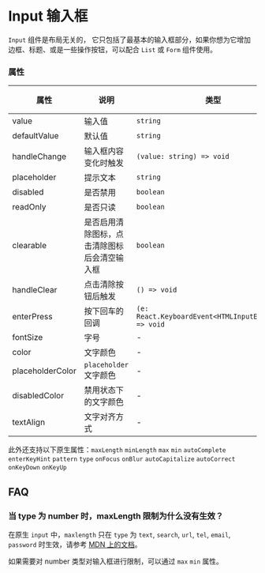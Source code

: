 # Input 输入框

`Input` 组件是布局无关的， 它只包括了最基本的输入框部分，如果你想为它增加边框、标题、或是一些操作按钮，可以配合 `List` 或 `Form` 组件使用。

<code src="./demos/index.tsx"></code>

### 属性

| 属性         | 说明                                         | 类型                                                 | 默认值  |
| ------------ | -------------------------------------------- | ---------------------------------------------------- | ------- |
| value        | 输入值                                       | `string`                                             | -       |
| defaultValue | 默认值                                       | `string`                                             | -       |
| handleChange     | 输入框内容变化时触发                         | `(value: string) => void`                            | -       |
| placeholder  | 提示文本                                     | `string`                                             | -       |
| disabled     | 是否禁用                                     | `boolean`                                            | `false` |
| readOnly     | 是否只读                                     | `boolean`                                            | `false` |
| clearable    | 是否启用清除图标，点击清除图标后会清空输入框 | `boolean`                                            | `false` |
| handleClear      | 点击清除按钮后触发                           | `() => void`                                         | -       |
| enterPress | 按下回车的回调                               | `(e: React.KeyboardEvent<HTMLInputElement>) => void` | -       |
| fontSize         | 字号              | -     | `17px`                   |
| color             | 文字颜色             | -  | `#333`  |
| placeholderColor | `placeholder` 文字颜色 | -| `#ccc` |
| disabledColor    | 禁用状态下的文字颜色   |   -   | `#999`  |
| textAlign        | 文字对齐方式          |-     | `left`                   |

此外还支持以下原生属性：`maxLength` `minLength` `max` `min` `autoComplete` `enterKeyHint` `pattern` `type` `onFocus` `onBlur` `autoCapitalize` `autoCorrect` `onKeyDown` `onKeyUp`

## FAQ

### 当 type 为 number 时，maxLength 限制为什么没有生效？

在原生 `input` 中，`maxlength` 只在 `type` 为 `text`, `search`, `url`, `tel`, `email`, `password` 时生效，请参考 [MDN 上的文档](https://developer.mozilla.org/en-US/docs/Web/HTML/Element/Input#attr-maxlength)。

如果需要对 number 类型对输入框进行限制，可以通过 `max` `min` 属性。
